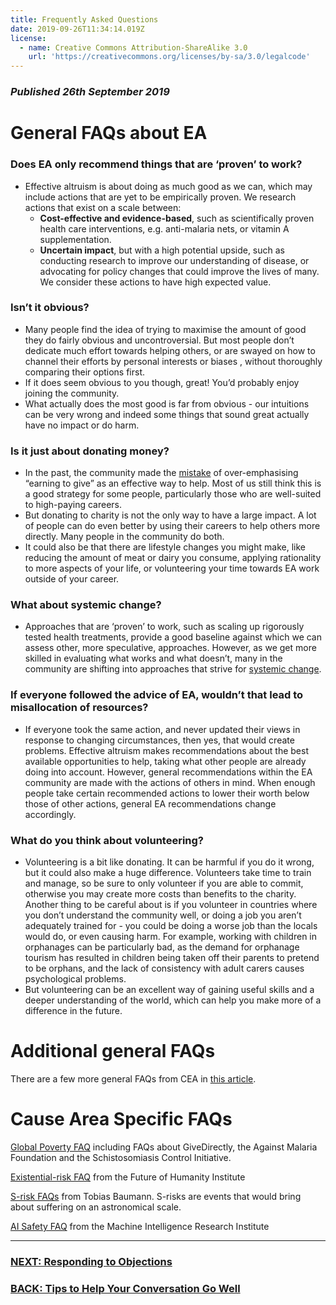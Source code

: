 ```yaml
---
title: Frequently Asked Questions
date: 2019-09-26T11:34:14.019Z
license:
  - name: Creative Commons Attribution-ShareAlike 3.0
    url: 'https://creativecommons.org/licenses/by-sa/3.0/legalcode'
---
```

### _Published 26th September 2019_

# General FAQs about EA

### Does EA only recommend things that are ‘proven’ to work?

* Effective altruism is about doing as much good as we can, which may include actions that are yet to be empirically proven. We research actions that exist on a scale between:
    * **Cost-effective and evidence-based**, such as scientifically proven health care     interventions, e.g. anti-malaria nets, or vitamin A supplementation. 
    * **Uncertain impact**, but with a high potential upside, such as conducting research to improve our understanding of disease, or advocating for policy changes that could improve the lives of many. We consider these actions to have high expected value.

### Isn’t it obvious?

* Many people find the idea of trying to maximise the amount of good they do fairly obvious and uncontroversial. But most people don’t dedicate much effort towards helping others, or are swayed on how to channel their efforts by personal interests or biases , without thoroughly comparing their options first.
* If it does seem obvious to you though, great! You’d probably enjoy joining the community. 
* What actually does the most good is far from obvious - our intuitions can be very wrong and indeed some things that sound great actually have no impact or do harm. 

### Is it just about donating money? 

* In the past, the community made the <a target="_blank" href="https://80000hours.org/2015/07/80000-hours-thinks-that-only-a-small-proportion-of-people-should-earn-to-give-long-term/">mistake</a> of over-emphasising “earning to give” as an effective way to help. Most of us still think this is a good strategy for some people, particularly those who are well-suited to high-paying careers. 
* But donating to charity is not the only way to have a large impact. A lot of people can do even better by using their careers to help others more directly. Many people in the community do both.
* It could also be that there are lifestyle changes you might make, like reducing the amount of meat or dairy you consume, applying rationality to more aspects of your life, or volunteering your time towards EA work outside of your career. 

### What about systemic change?

* Approaches that are ‘proven’ to work, such as scaling up rigorously tested health treatments, provide a good baseline against which we can assess other, more speculative, approaches. However, as we get more skilled in evaluating what works and what doesn’t, many in the community are shifting into approaches that strive for <a target="_blank" href="http://www.openphilanthropy.org/research/cause-reports#Policy">systemic change</a>.

### If everyone followed the advice of EA, wouldn’t that lead to misallocation of resources?

* If everyone took the same action, and never updated their views in response to changing circumstances, then yes, that would create problems. 
Effective altruism makes recommendations about the best available opportunities to help, taking what other people are already doing into account. However, general recommendations within the EA community are made with the actions of others in mind. When enough people take certain recommended actions to lower their worth below those of other actions, general EA recommendations change accordingly.

### What do you think about volunteering?

* Volunteering is a bit like donating. It can be harmful if you do it wrong, but it could also make a huge difference. Volunteers take time to train and manage, so be sure to only volunteer if you are able to commit, otherwise you may create more costs than benefits to the charity. Another thing to be careful about is if you volunteer in countries where you don’t understand the community well, or doing a job you aren’t adequately trained for - you could be doing a worse job than the locals would do, or even causing harm. For example, working with children in orphanages can be particularly bad, as the demand for orphanage tourism has resulted in children being taken off their parents to pretend to be orphans, and the lack of consistency with adult carers causes psychological problems.
* But volunteering can be an excellent way of gaining useful skills and a deeper understanding of the world, which can help you make more of a difference in the future. 
 
# Additional general FAQs
There are a few more general FAQs from CEA in <a target="_blank" href="https://www.effectivealtruism.org/faqs-criticism-objections/">this article</a>.


# Cause Area Specific FAQs


<a target="_blank" href="https://docs.google.com/document/d/1Pi2M3nt9k55fTM_UJL8JAUPFQzHMJkCicB4c8jRGqfI/edit#heading=h.prhbnjwo4ai2">Global Poverty FAQ</a> including FAQs about GiveDirectly, the Against Malaria Foundation and the Schistosomiasis Control Initiative.

<a target="_blank" href="http://www.existential-risk.org/faq.html">Existential-risk FAQ</a> from the Future of Humanity Institute

<a target="_blank" href="https://forum.effectivealtruism.org/posts/MCfa6PaGoe6AaLPHR/s-risk-faq">S-risk FAQs</a> from Tobias Baumann. S-risks are events that would bring about suffering on an astronomical scale. 

<a target="_blank" href="https://intelligence.org/faq/">AI Safety FAQ</a> from the Machine Intelligence Research Institute
 
<hr>

### [NEXT: Responding to Objections](/learn/articles/objections/)

### [BACK: Tips to Help Your Conversation Go Well](/learn/articles/tips/)
